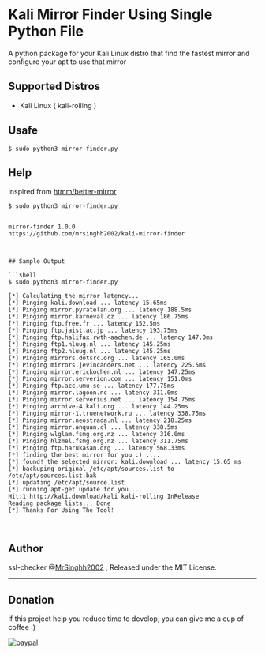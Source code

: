 # Kali Mirror Finder Using Single Python File 

A python package for your Kali Linux distro that find the fastest mirror and configure your apt to use that mirror



## Supported Distros

- Kali Linux ( kali-rolling )

## Usafe

```shell
$ sudo python3 mirror-finder.py
```


## Help

Inspired from [htmm/better-mirror](https://github.com/htmm/better-mirror)

```shell
$ sudo python3 mirror-finder.py


mirror-finder 1.0.0 
https://github.com/mrsinghh2002/kali-mirror-finder

 

## Sample Output

```shell
$ sudo python3 mirror-finder.py

[*] Calculating the mirror latency...
[*] Pinging kali.download ... latency 15.65ms
[*] Pinging mirror.pyratelan.org ... latency 188.5ms
[*] Pinging mirror.karneval.cz ... latency 186.75ms
[*] Pinging ftp.free.fr ... latency 152.5ms
[*] Pinging ftp.jaist.ac.jp ... latency 193.75ms
[*] Pinging ftp.halifax.rwth-aachen.de ... latency 147.0ms
[*] Pinging ftp1.nluug.nl ... latency 145.25ms
[*] Pinging ftp2.nluug.nl ... latency 145.25ms
[*] Pinging mirrors.dotsrc.org ... latency 165.0ms
[*] Pinging mirrors.jevincanders.net ... latency 225.5ms
[*] Pinging mirror.erickochen.nl ... latency 147.25ms
[*] Pinging mirror.serverion.com ... latency 151.0ms
[*] Pinging ftp.acc.umu.se ... latency 177.75ms
[*] Pinging mirror.lagoon.nc ... latency 311.0ms
[*] Pinging mirror.serverius.net ... latency 154.75ms
[*] Pinging archive-4.kali.org ... latency 144.25ms
[*] Pinging mirror-1.truenetwork.ru ... latency 338.75ms
[*] Pinging mirror.neostrada.nl ... latency 218.25ms
[*] Pinging mirror.anquan.cl ... latency 338.5ms
[*] Pinging wlglam.fsmg.org.nz ... latency 316.0ms
[*] Pinging hlzmel.fsmg.org.nz ... latency 311.75ms
[*] Pinging ftp.harukasan.org ... latency 568.33ms
[*] finding the best mirror for you :) ....
[*] found! the selected mirror: kali.download ... latency 15.65 ms
[*] backuping original /etc/apt/sources.list to /etc/apt/sources.list.bak
[*] updating /etc/apt/source.list
[*] running apt-get update for you....
Hit:1 http://kali.download/kali kali-rolling InRelease
Reading package lists... Done
[*] Thanks For Using The Tool!

 
```


## Author
ssl-checker @[MrSinghh2002](https://github.com/mrsinghh2002) , Released under the MIT License.

---


## Donation
If this project help you reduce time to develop, you can give me a cup of coffee :) 

[![paypal](https://www.paypalobjects.com/en_US/i/btn/btn_donateCC_LG.gif)](https://paypal.me/meshivanshsingh)

 
